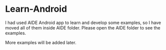 # Learn-Android

I had used AIDE Android app to learn and develop some examples, so I have moved all of them inside AIDE folder. Please open the AIDE folder to see the examples.

More examples will be added later.
